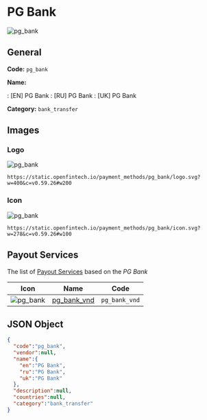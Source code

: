 
# PG Bank 
![pg_bank](https://static.openfintech.io/payment_methods/pg_bank/logo.svg?w=400&c=v0.59.26#w200)  

## General 
**Code:** `pg_bank` 
 
**Name:** 
 
:	[EN] PG Bank 
:	[RU] PG Bank 
:	[UK] PG Bank 
 
**Category:** `bank_transfer` 
 

## Images 

### Logo 
![pg_bank](https://static.openfintech.io/payment_methods/pg_bank/logo.svg?w=400&c=v0.59.26#w200)  

```
https://static.openfintech.io/payment_methods/pg_bank/logo.svg?w=400&c=v0.59.26#w200
```  

### Icon 
![pg_bank](https://static.openfintech.io/payment_methods/pg_bank/icon.svg?w=278&c=v0.59.26#w100)  

```
https://static.openfintech.io/payment_methods/pg_bank/icon.svg?w=278&c=v0.59.26#w100
```  

## Payout Services 
 
The list of [Payout Services](/payout-services/) based on the _PG Bank_ 

|Icon|Name|Code| 
|:---:|:---:|:---:| 
|![pg_bank](https://static.openfintech.io/payout_methods/pg_bank/icon.svg?w=278&c=v0.59.26#w40) |[pg_bank_vnd](/payout-services/pg_bank_vnd/)|`pg_bank_vnd`| 
 

## JSON Object 

```json
{
  "code":"pg_bank",
  "vendor":null,
  "name":{
    "en":"PG Bank",
    "ru":"PG Bank",
    "uk":"PG Bank"
  },
  "description":null,
  "countries":null,
  "category":"bank_transfer"
}
```  
